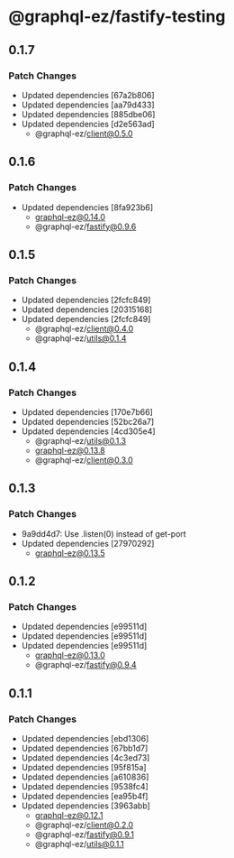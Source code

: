 # @graphql-ez/fastify-testing

## 0.1.7

### Patch Changes

- Updated dependencies [67a2b806]
- Updated dependencies [aa79d433]
- Updated dependencies [885dbe06]
- Updated dependencies [d2e563ad]
  - @graphql-ez/client@0.5.0

## 0.1.6

### Patch Changes

- Updated dependencies [8fa923b6]
  - graphql-ez@0.14.0
  - @graphql-ez/fastify@0.9.6

## 0.1.5

### Patch Changes

- Updated dependencies [2fcfc849]
- Updated dependencies [20315168]
- Updated dependencies [2fcfc849]
  - @graphql-ez/client@0.4.0
  - @graphql-ez/utils@0.1.4

## 0.1.4

### Patch Changes

- Updated dependencies [170e7b66]
- Updated dependencies [52bc26a7]
- Updated dependencies [4cd305e4]
  - @graphql-ez/utils@0.1.3
  - graphql-ez@0.13.8
  - @graphql-ez/client@0.3.0

## 0.1.3

### Patch Changes

- 9a9dd4d7: Use .listen(0) instead of get-port
- Updated dependencies [27970292]
  - graphql-ez@0.13.5

## 0.1.2

### Patch Changes

- Updated dependencies [e99511d]
- Updated dependencies [e99511d]
- Updated dependencies [e99511d]
  - graphql-ez@0.13.0
  - @graphql-ez/fastify@0.9.4

## 0.1.1

### Patch Changes

- Updated dependencies [ebd1306]
- Updated dependencies [67bb1d7]
- Updated dependencies [4c3ed73]
- Updated dependencies [95f815a]
- Updated dependencies [a610836]
- Updated dependencies [9538fc4]
- Updated dependencies [ea95b4f]
- Updated dependencies [3963abb]
  - graphql-ez@0.12.1
  - @graphql-ez/client@0.2.0
  - @graphql-ez/fastify@0.9.1
  - @graphql-ez/utils@0.1.1
